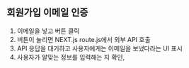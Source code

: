 
## 회원가입 이메일 인증
1. 이메일을 넣고 버튼 클릭
2. 버튼이 눌리면 NEXT.js route.js에서 외부 API 호출
3. API 응답을 대기하고 사용자에게는 이메일을 보냈다라는 UI 표시
4. 사용자가 알맞는 정보를 입력해는 지 확인, 